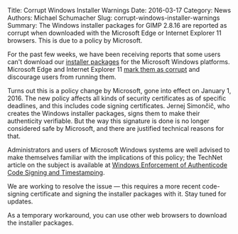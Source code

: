 Title: Corrupt Windows Installer Warnings
Date: 2016-03-17
Category: News
Authors: Michael Schumacher
Slug: corrupt-windows-installer-warnings
Summary: The Windows installer packages for GIMP 2.8.16 are reported as corrupt when downloaded with the Microsoft Edge or Internet Explorer 11 browsers. This is due to a policy by Microsoft.

For the past few weeks, we have been receiving reports that some users can't download our [installer packages](//www.gimp.org/downloads/) for the Microsoft Windows platforms. Microsoft Edge and Internet Explorer 11 [mark them as corrupt](//social.technet.microsoft.com/wiki/contents/articles/32288.windows-enforcement-of-authenticode-code-signing-and-timestamping.aspx#Signature_Verification_Failure_Experience) and discourage users from running them.

Turns out this is a policy change by Microsoft, gone into effect on January 1, 2016. The new policy affects all kinds of security certificates as of specific deadlines, and this includes code signing certificates. Jernej Simončič, who creates the Windows installer packages, signs them to make their authenticity verifiable. But the way this signature is done is no longer considered safe by Microsoft, and there are justified technical reasons for that.

Administrators and users of Microsoft Windows systems are well advised to make themselves familiar with the implications of this policy; the TechNet article on the subject is available at [Windows Enforcement of Authenticode Code Signing and Timestamping](//social.technet.microsoft.com/wiki/contents/articles/32288.windows-enforcement-of-authenticode-code-signing-and-timestamping.aspx).

We are working to resolve the issue — this requires a more recent code-signing certificate and signing the installer packages with it. Stay tuned for updates.

As a temporary workaround, you can use other web browsers to download the installer packages.
